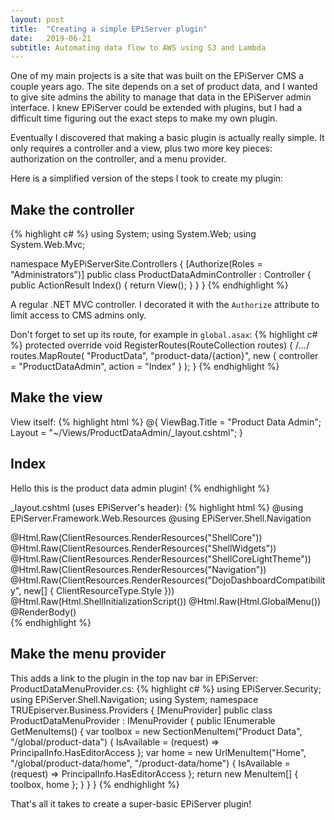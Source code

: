 ```yaml
---
layout: post
title:  "Creating a simple EPiServer plugin"
date:   2019-06-21
subtitle: Automating data flow to AWS using S3 and Lambda
---
```


One of my main projects is a site that was built on the EPiServer CMS a couple years ago. The site depends on a set of product data, and I wanted to give site admins the ability to manage that data in the EPiServer admin interface. I knew EPiServer could be extended with plugins, but I had a difficult time figuring out the exact steps to make my own plugin. 

Eventually I discovered that making a basic plugin is actually really simple. It only requires a controller and a view, plus two more key pieces: authorization on the controller, and a menu provider.

Here is a simplified version of the steps I took to create my plugin:

## Make the controller
{% highlight c# %}
using System;
using System.Web;
using System.Web.Mvc;

namespace MyEPiServerSite.Controllers
{
	[Authorize(Roles = "Administrators")]
	public class ProductDataAdminController : Controller
	{
		public ActionResult Index()
		{
			return View();
		}
	}
}
{% endhighlight %}

A regular .NET MVC controller. I decorated it with the `Authorize` attribute to limit access to CMS admins only.

Don't forget to set up its route, for example in `global.asax`:
{% highlight c# %}
protected override void RegisterRoutes(RouteCollection routes)
{
  /*...*/
  routes.MapRoute(
    "ProductData",
    "product-data/{action}",
    new { controller = "ProductDataAdmin", action = "Index" }
  );
}
{% endhighlight %}

## Make the view
View itself:
{% highlight html %}
@{
  ViewBag.Title = "Product Data Admin";
  Layout = "~/Views/ProductDataAdmin/_layout.cshtml";
}
<h2>Index</h2>
Hello this is the product data admin plugin!
{% endhighlight %}

_layout.cshtml (uses EPiServer's header):
{% highlight html %}
@using EPiServer.Framework.Web.Resources
@using EPiServer.Shell.Navigation
<!DOCTYPE html>
<html>
<head>
  <meta name="viewport" content="width=device-width" />
  <title>@ViewBag.Title</title>
  <!-- Shell -->
  @Html.Raw(ClientResources.RenderResources("ShellCore"))
  @Html.Raw(ClientResources.RenderResources("ShellWidgets"))
  <!-- LightTheme -->
  @Html.Raw(ClientResources.RenderResources("ShellCoreLightTheme"))
  <!-- Navigation -->
  @Html.Raw(ClientResources.RenderResources("Navigation"))
  <!-- Dojo Dashboard -->
  @Html.Raw(ClientResources.RenderResources("DojoDashboardCompatibility", new[] { ClientResourceType.Style }))
</head>
<body>
  @Html.Raw(Html.ShellInitializationScript())
  @Html.Raw(Html.GlobalMenu())
  <div>
    @RenderBody()
  </div>
</body>
</html>
{% endhighlight %}

## Make the menu provider
This adds a link to the plugin in the top nav bar in EPiServer:
ProductDataMenuProvider.cs:
{% highlight c# %}
using EPiServer.Security;
using EPiServer.Shell.Navigation;
using System;
namespace TRUEpiserver.Business.Providers
{
	[MenuProvider]
	public class ProductDataMenuProvider : IMenuProvider
	{
		public IEnumerable<MenuItem> GetMenuItems()
		{
			var toolbox = new SectionMenuItem("Product Data", "/global/product-data")
			{
				IsAvailable = (request) => PrincipalInfo.HasEditorAccess
			};
			var home = new UrlMenuItem("Home", "/global/product-data/home", "/product-data/home")
			{
				IsAvailable = (request) => PrincipalInfo.HasEditorAccess
			};
			return new MenuItem[] { toolbox, home };
		}
	}
}
{% endhighlight %}

That's all it takes to create a super-basic EPiServer plugin!